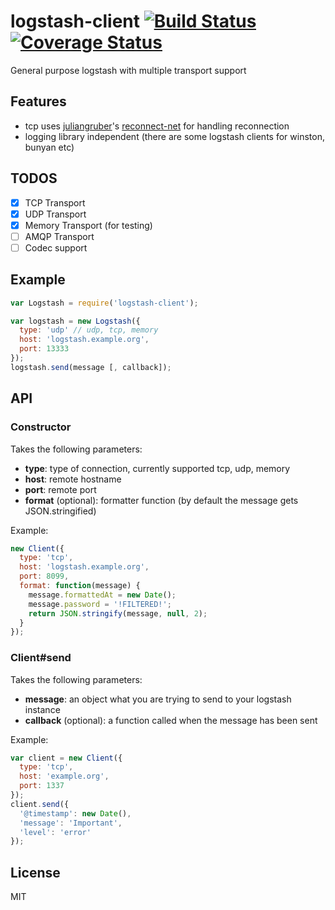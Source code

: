 # logstash-client [![Build Status](https://travis-ci.org/purposeindustries/node-logstash-client.svg)](https://travis-ci.org/purposeindustries/node-logstash-client) [![Coverage Status](https://coveralls.io/repos/purposeindustries/node-logstash-client/badge.png)](https://coveralls.io/r/purposeindustries/node-logstash-client)

General purpose logstash with multiple transport support

## Features

* tcp uses [juliangruber](https://github.com/juliangruber)'s [reconnect-net](https://github.com/juliangruber/reconnect-net) for handling reconnection
* logging library independent (there are some logstash clients for winston, bunyan etc)

## TODOS

* [x] TCP Transport
* [x] UDP Transport
* [x] Memory Transport (for testing)
* [ ] AMQP Transport
* [ ] Codec support

## Example

```js
var Logstash = require('logstash-client');

var logstash = new Logstash({
  type: 'udp' // udp, tcp, memory
  host: 'logstash.example.org',
  port: 13333
});
logstash.send(message [, callback]);
``` 

## API

### Constructor

Takes the following parameters:
* **type**: type of connection, currently supported tcp, udp, memory
* **host**: remote hostname
* **port**: remote port
* **format** (optional): formatter function (by default the message gets JSON.stringified)

Example:

```js
new Client({
  type: 'tcp',
  host: 'logstash.example.org',
  port: 8099,
  format: function(message) {
    message.formattedAt = new Date();
    message.password = '!FILTERED!';
    return JSON.stringify(message, null, 2);
  }
});
```

### Client#send

Takes the following parameters:

* **message**: an object what you are trying to send to your logstash instance
* **callback** (optional): a function called when the message has been sent 

Example:

```js
var client = new Client({
  type: 'tcp',
  host: 'example.org',
  port: 1337
});
client.send({
  '@timestamp': new Date(),
  'message': 'Important',
  'level': 'error'
});
```

## License

MIT
